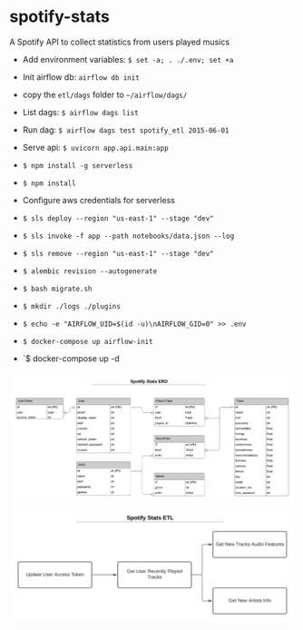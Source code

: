 # spotify-stats

A Spotify API to collect statistics from users played musics

- Add environment variables: `$ set -a; . ./.env; set +a`

- Init airflow db: `airflow db init`
- copy the `etl/dags` folder to `~/airflow/dags/`
- List dags: `$ airflow dags list`
- Run dag: `$ airflow dags test spotify_etl 2015-06-01`

- Serve api: `$ uvicorn app.api.main:app`

- `$ npm install -g serverless`
- `$ npm install`
- Configure aws credentials for serverless
- `$ sls deploy --region "us-east-1" --stage "dev"`
- `$ sls invoke -f app --path notebooks/data.json --log`
- `$ sls remove --region "us-east-1" --stage "dev"`

- `$ alembic revision --autogenerate`
- `$ bash migrate.sh`

- `$ mkdir ./logs ./plugins`
- `$ echo -e "AIRFLOW_UID=$(id -u)\nAIRFLOW_GID=0" >> .env`
- `$ docker-compose up airflow-init`
- `$ docker-compose up -d

![db erd diagram](./spotify-stats-erd.png)
![etl diagram](./spotify-stats-etl.png)
